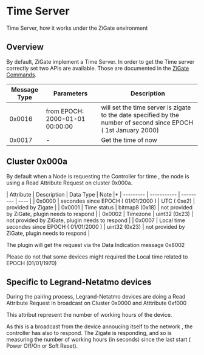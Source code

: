 # Time Server

Time Server, how it works under the ZiGate environment

## Overview

By default, ZiGate implement a Time Server. In order to get the Time server correctly set two APIs are available.
Those are documented in the [ZiGate Commands](https://zigate.fr/documentation/commandes-zigate/).

| Message Type | Parameters | Description |
| ------------ | ---------- | ----------- |
|  0x0016      | <timestamp UTC: uint32_t> from EPOCH: 2000-01-01 00:00:00 | will set the time server is zigate to the date specified by the number of second since EPOCH ( 1st January 2000) |
|  0x0017      |  - | Get the time of now |

## Cluster 0x000a

By default when a Node is requesting the Controller for time , the node is using a Read Attribute Request on cluster 0x000a.

| Attribute | Description | Data Type | Note |*
| --------- | ----------- | --------- | ---- |
| 0x0000    | secondes since EPOCH ( 01/01/2000 )             | UTC ( 0xe2)    | provided by Zigate |
| 0x0001    | Time status                                     | bitmap8 (0x18) | not provided by ZiGate, plugin needs to respond |
| 0x0002    | Timezone                                        | uint32 (0x23)  | not provided by ZiGate, plugin needs to respond |
| 0x0007    | Local time  secondes since EPOCH ( 01/01/2000 ) | uint32 (0x23)  | not provided by ZiGate, plugin needs to respond |

The plugin will get the request via the Data Indication message 0x8002

Please do not that some devices might required the Local time related to EPOCH (01/01/1970)

## Specific to Legrand-Netatmo devices

During the pairing process, Legrand-Netatmo devices are doing a Read Attribute Request in broadcast on Cluster 0x0000 and Atttribute 0xf000

This attribut represent the number of working hours of the device.

As this is a broadcast from the device annoucing itself to the network , the controller has also to respond. The Zigate is responding, and so is measuring the number of working hours (in seconds) since the last start ( Power Off/On or Soft Reset).
